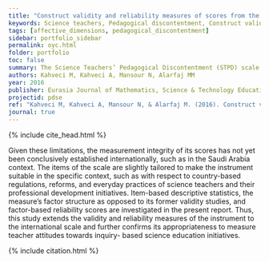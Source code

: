 ```yaml
---
title: "Construct validity and reliability measures of scores from the Science Teachers’ Pedagogical Discontentment (STPD) scale"
keywords: Science teachers, Pedagogical discontentment, Construct validity, Factor analysis, Cross-cultural validation
tags: [affective_dimensions, pedagogical_discontentment]
sidebar: portfolio_sidebar
permalink: oyc.html
folder: portfolio
toc: false
summary: The Science Teachers’ Pedagogical Discontentment (STPD) scale has formerly been developed in the United States and used since 2006. Based on the perceptions of selected teachers, the scale is deeply rooted in the cultural and national standards. 
authors: Kahveci M, Kahveci A, Mansour N, Alarfaj MM
year: 2016
publisher: Eurasia Journal of Mathematics, Science & Technology Education
projectid: pdse
ref: "Kahveci M, Kahveci A, Mansour N, & Alarfaj M. (2016). Construct validity and reliability measures of scores from the Science Teachers’ Pedagogical Discontentment (STPD) scale. <i>Eurasia Journal of Mathematics, Science & Technology Education, 12</i>(3), 549-558."
journal: true 
---
```


{% include cite_head.html %}

Given these limitations, the measurement integrity of its scores has not yet been conclusively established internationally, such as in the Saudi Arabia context. The items of the scale are slightly tailored to make the instrument suitable in the specific context, such as with respect to country-based regulations, reforms, and everyday practices of science teachers and their professional development initiatives. Item-based descriptive statistics, the measure’s factor structure as opposed to its former validity studies, and factor-based reliability scores are investigated in the present report. Thus, this study extends the validity and reliability measures of the instrument to the international scale and further confirms its appropriateness to measure teacher attitudes towards inquiry- based science education initiatives.

{% include citation.html %}
